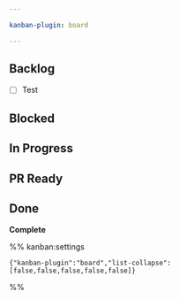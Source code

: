 ```yaml
---

kanban-plugin: board

---
```


## Backlog

- [ ] Test


## Blocked



## In Progress



## PR Ready



## Done

**Complete**




%% kanban:settings
```
{"kanban-plugin":"board","list-collapse":[false,false,false,false,false]}
```
%%